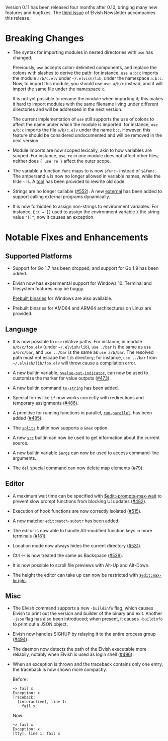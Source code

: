 Version 0.11 has been released four months after 0.10, bringing many new
features and bugfixes. The [third issue](newsletter-jan-2018.html) of Elvish
Newsletter accompanies this release.

# Breaking Changes

*   The syntax for importing modules in nested directories with `use` has
    changed.

    Previously, `use` accepts colon-delimited components, and replace the
    colons with slashes to derive the path: for instance, `use a:b:c` imports
    the module `a/b/c.elv` under `~/.elvish/lib`, under the namespace `a:b:c`.
    Now, to import this module, you should use `use a/b/c` instead, and it
    will import the same file under the namespace `c`.

    It is not yet possible to rename the module when importing it; this makes
    it hard to import modules with the same filename living under different
    directories and will be addressed in the next version.

    The current implementation of `use` still supports the use of colons to
    affect the name under which the module is imported: for instance, `use
    a/b:c` imports the file `a/b/c.elv` under the name `b:c`. However, this
    feature should be considered undocumented and will be removed in the next
    version.

*   Module imports are now scoped lexically, akin to how variables are scoped.
    For instance, `use re` in one module does not affect other files; neither
    does `{ use re }` affect the outer scope.

*   The variable a function `func` maps to is now `$func~` instead of
    `$&func`. The ampersand `&` is now no longer allowed in variable names,
    while the tilde `~` is. A
    [tool](https://github.com/elves/upgrade-scripts-for-0.11) has been
    provided to rewrite old code.

*   Strings are no longer callable
    ([#552](https://github.com/elves/elvish/issues/552)). A new
    [external](/ref/builtin.html#external) has been added to support calling
    external programs dynamically.

*   It is now forbidden to assign non-strings to environment variables. For
    instance, `E:X = []` used to assign the environment variable `X` the
    string value `"[]"`; now it causes an exception.


# Notable Fixes and Enhancements

## Supported Platforms

*   Support for Go 1.7 has been dropped, and support for Go 1.9 has been
    added.

*   Elvish now has experimental support for Windows 10. Terminal and
    filesystem features may be buggy.

    [Prebuilt binaries](/download) for Windows are also available.

*   Prebuilt binaries for AMD64 and ARM64 architectures on Linux are provided.

## Language

*   It is now possible to `use` relative paths. For instance, in module
    `a/b/c/foo.elv` (under `~/.elvish/lib`), `use ./bar` is the same as `use
    a/b/c/bar`, and `use ../bar` is the same as `use a/b/bar`. The resolved
    path must not escape the `lib` directory; for instance, `use ../bar` from
    `~/.elvish/lib/foo.elv` will throw cause a compilation error.

*   A new builtin variable,
    [`$value-out-indicator`](/ref/builtin.html#value-out-indicator), can now be
    used to customize the marker for value outputs
    ([#473](https://github.com/elves/elvish/issues/473)).

*   A new builtin command [`to-string`](/ref/builtin.html#to-string) has been
    added.

*   Special forms like `if` now works correctly with redirections and
    temporary assignments ([#486](https://github.com/elves/elvish/issues/486)).

*   A primitive for running functions in parallel,
    [`run-parellel`](/ref/builtin.html#run-parallel), has been added
    ([#485](https://github.com/elves/elvish/issues/485)).

*   The [`splits`](/ref/builtin.html#splits) builtin now supports a `&max`
    option.

*   A new [`src`](/ref/builtin.html#src) builtin can now be used to get
    information about the current source.

*   A new builtin variable [`$args`](/ref/builtin.html#args) can now be used
    to access command-line arguments.

*   The [`del`](/ref/language.html#del) special command can now delete map
    elements ([#79](https://github.com/elves/elvish/issues/79)).

## Editor

*   A maximum wait time can be specified with
    [$edit:-prompts-max-wait](/ref/edit.html#edit-prompts-max-wait) to prevent
    slow prompt functions from blocking UI updates
    ([#482](https://github.com/elves/elvish/issues/482)).

*   Execution of hook functions are now correctly isolated
    ([#515](https://github.com/elves/elvish/issues/515)).

*   A new [matcher](/ref/edit.html#matcher) `edit:match-substr` has been added.

*   The editor is now able to handle Alt-modified function keys in more
    terminals ([#181](https://github.com/elves/elvish/issues/181)).

*   Location mode now always hides the current directory
    ([#531](https://github.com/elves/elvish/issues/531)).

*   Ctrl-H is now treated the same as Backspace
    ([#539](https://github.com/elves/elvish/issues/539)).

*   It is now possible to scroll file previews with
    <span class="key">Alt-Up</span> and <span class="key">Alt-Down</span>.

*   The height the editor can take up can now be restricted with
    [`$edit:max-height`](/ref/edit.html#edit-max-height).

## Misc

*   The Elvish command supports a new `-buildinfo` flag, which causes Elvish
    to print out the version and builder of the binary and exit. Another
    `-json` flag has also been introduced; when present, it causes
    `-buildinfo` to print out a JSON object.

*   Elvish now handles SIGHUP by relaying it to the entire process group
    ([#494](https://github.com/elves/elvish/issues/494)).

*   The daemon now detects the path of the Elvish executable more reliabily,
    notably when Elvish is used as login shell
    ([#496](https://github.com/elves/elvish/issues/496)).

*   When an exception is thrown and the traceback contains only one entry,
    the traceback is now shown more compactly.

    Before:

    ```elvish-transcript
    ~> fail x
    Exception: x
    Traceback:
      [interactive], line 1:
        fail x
    ```

    Now:

    ```elvish-transcript
    ~> fail x
    Exception: x
    [tty], line 1: fail x
    ```
